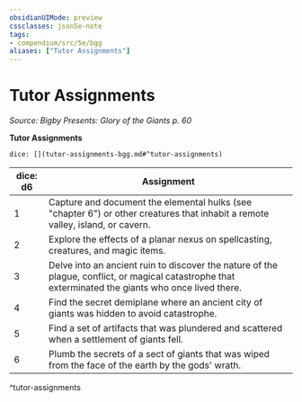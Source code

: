 ```yaml
---
obsidianUIMode: preview
cssclasses: json5e-note
tags:
- compendium/src/5e/bgg
aliases: ["Tutor Assignments"]
---
```

# Tutor Assignments
*Source: Bigby Presents: Glory of the Giants p. 60* 

**Tutor Assignments**

`dice: [](tutor-assignments-bgg.md#^tutor-assignments)`

| dice: d6 | Assignment |
|----------|------------|
| 1 | Capture and document the elemental hulks (see "chapter 6") or other creatures that inhabit a remote valley, island, or cavern. |
| 2 | Explore the effects of a planar nexus on spellcasting, creatures, and magic items. |
| 3 | Delve into an ancient ruin to discover the nature of the plague, conflict, or magical catastrophe that exterminated the giants who once lived there. |
| 4 | Find the secret demiplane where an ancient city of giants was hidden to avoid catastrophe. |
| 5 | Find a set of artifacts that was plundered and scattered when a settlement of giants fell. |
| 6 | Plumb the secrets of a sect of giants that was wiped from the face of the earth by the gods' wrath. |
^tutor-assignments